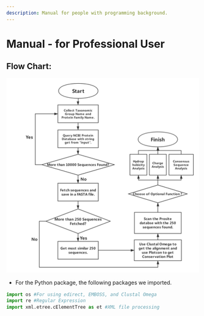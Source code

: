 ```yaml
---
description: Manual for people with programming background.
---
```


# Manual - for Professional User

## Flow Chart:

![](../.gitbook/assets/untitled-diagram-5.png)

* For the Python package, the following packages we imported.

```python
import os #For using edirect, EMBOSS, and Clustal Omega
import re #Regular Expression
import xml.etree.cElementTree as et #XML file processing
```



